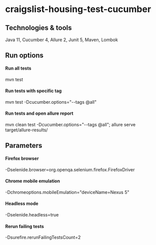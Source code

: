 # craigslist-housing-test-cucumber

## Technologies & tools
Java 11, Cucumber 4, Allure 2, Junit 5, Maven, Lombok

## Run options

#### Run all tests                
mvn test 

#### Run tests with specific tag     
mvn test -Dcucumber.options="--tags @all"

#### Run tests and open allure report 
mvn clean test -Dcucumber.options="--tags @all"; allure serve target/allure-results/

## Parameters

#### Firefox browser
-Dselenide.browser=org.openqa.selenium.firefox.FirefoxDriver

#### Chrome mobile emulation
-Dchromeoptions.mobileEmulation="deviceName=Nexus 5"

#### Headless mode
-Dselenide.headless=true

#### Rerun failing tests
-Dsurefire.rerunFailingTestsCount=2